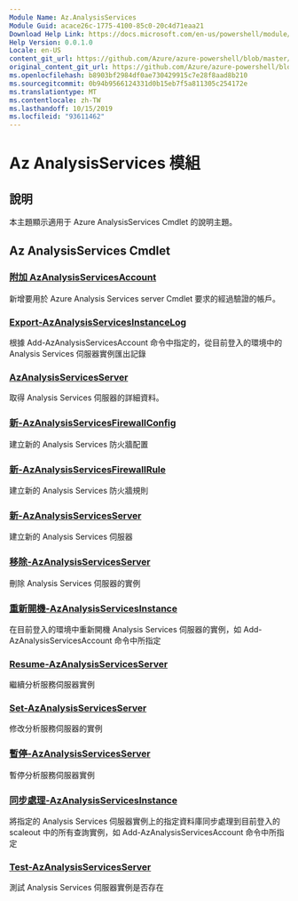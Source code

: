 ```yaml
---
Module Name: Az.AnalysisServices
Module Guid: acace26c-1775-4100-85c0-20c4d71eaa21
Download Help Link: https://docs.microsoft.com/en-us/powershell/module/az.analysisservices
Help Version: 0.0.1.0
Locale: en-US
content_git_url: https://github.com/Azure/azure-powershell/blob/master/src/AnalysisServices/AnalysisServices/help/Az.AnalysisServices.md
original_content_git_url: https://github.com/Azure/azure-powershell/blob/master/src/AnalysisServices/AnalysisServices/help/Az.AnalysisServices.md
ms.openlocfilehash: b8903bf2984df0ae730429915c7e28f8aad8b210
ms.sourcegitcommit: 0b94b9566124331d0b15eb7f5a811305c254172e
ms.translationtype: MT
ms.contentlocale: zh-TW
ms.lasthandoff: 10/15/2019
ms.locfileid: "93611462"
---
```

# Az AnalysisServices 模組
## 說明
本主題顯示適用于 Azure AnalysisServices Cmdlet 的說明主題。

## Az AnalysisServices Cmdlet
### [附加 AzAnalysisServicesAccount](Add-AzAnalysisServicesAccount.md)
新增要用於 Azure Analysis Services server Cmdlet 要求的經過驗證的帳戶。

### [Export-AzAnalysisServicesInstanceLog](Export-AzAnalysisServicesInstanceLog.md)
根據 Add-AzAnalysisServicesAccount 命令中指定的，從目前登入的環境中的 Analysis Services 伺服器實例匯出記錄

### [AzAnalysisServicesServer](Get-AzAnalysisServicesServer.md)
取得 Analysis Services 伺服器的詳細資料。

### [新-AzAnalysisServicesFirewallConfig](New-AzAnalysisServicesFirewallConfig.md)
建立新的 Analysis Services 防火牆配置 

### [新-AzAnalysisServicesFirewallRule](New-AzAnalysisServicesFirewallRule.md)
建立新的 Analysis Services 防火牆規則

### [新-AzAnalysisServicesServer](New-AzAnalysisServicesServer.md)
建立新的 Analysis Services 伺服器

### [移除-AzAnalysisServicesServer](Remove-AzAnalysisServicesServer.md)
刪除 Analysis Services 伺服器的實例

### [重新開機-AzAnalysisServicesInstance](Restart-AzAnalysisServicesInstance.md)
在目前登入的環境中重新開機 Analysis Services 伺服器的實例，如 Add-AzAnalysisServicesAccount 命令中所指定

### [Resume-AzAnalysisServicesServer](Resume-AzAnalysisServicesServer.md)
繼續分析服務伺服器實例

### [Set-AzAnalysisServicesServer](Set-AzAnalysisServicesServer.md)
修改分析服務伺服器的實例

### [暫停-AzAnalysisServicesServer](Suspend-AzAnalysisServicesServer.md)
暫停分析服務伺服器實例

### [同步處理-AzAnalysisServicesInstance](Sync-AzAnalysisServicesInstance.md)
將指定的 Analysis Services 伺服器實例上的指定資料庫同步處理到目前登入的 scaleout 中的所有查詢實例，如 Add-AzAnalysisServicesAccount 命令中所指定

### [Test-AzAnalysisServicesServer](Test-AzAnalysisServicesServer.md)
測試 Analysis Services 伺服器實例是否存在

